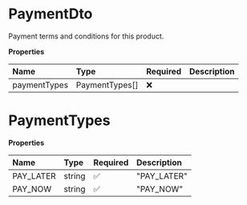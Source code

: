 # PaymentDto

Payment terms and conditions for this product.

**Properties**

| Name         | Type           | Required | Description |
| :----------- | :------------- | :------- | :---------- |
| paymentTypes | PaymentTypes[] | ❌       |             |

# PaymentTypes

**Properties**

| Name      | Type   | Required | Description |
| :-------- | :----- | :------- | :---------- |
| PAY_LATER | string | ✅       | "PAY_LATER" |
| PAY_NOW   | string | ✅       | "PAY_NOW"   |

<!-- This file was generated by liblab | https://liblab.com/ -->
